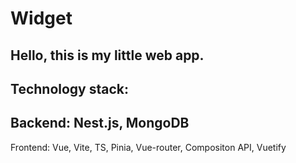 # Widget
Hello, this is my little web app.
--
Technology stack:
--
Backend: Nest.js, MongoDB
--
Frontend: Vue, Vite, TS, Pinia, Vue-router, Compositon API, Vuetify
